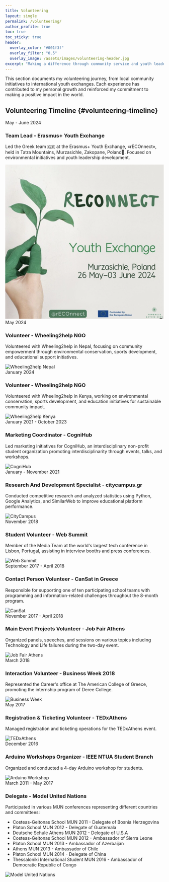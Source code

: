 ```yaml
---
title: Volunteering
layout: single
permalink: /volunteering/
author_profile: true
toc: true
toc_sticky: true
header:
  overlay_color: "#001f3f"
  overlay_filter: "0.5"
  overlay_image: /assets/images/volunteering-header.jpg
excerpt: "Making a difference through community service and youth leadership"
---
```


<div class="volunteering-intro">
  <p>This section documents my volunteering journey, from local community initiatives to international youth exchanges. Each experience has contributed to my personal growth and reinforced my commitment to making a positive impact in the world.</p>
</div>

## Volunteering Timeline {#volunteering-timeline}

<div class="timeline">
  <!-- 2024 -->
  <div class="timeline-item" id="erasmus-2024">
    <div class="timeline-content">
      <div class="timeline-date">May - June 2024</div>
      <h3>Team Lead - Erasmus+ Youth Exchange</h3>
      <p>Led the Greek team 🇬🇷 at the Erasmus+ Youth Exchange, «rECOnnect», held in Tatra Mountains, Murzasichle, Zakopane, Poland📍. Focused on environmental initiatives and youth leadership development.</p>
      <img src="/assets/images/volunteering/reconnect.png" alt="Erasmus+ Youth Exchange" class="timeline-image">
    </div>
  </div>

  <div class="timeline-item" id="wheeling2help-nepal">
    <div class="timeline-content">
      <div class="timeline-date">May 2024</div>
      <h3>Volunteer - Wheeling2help NGO</h3>
      <p>Volunteered with Wheeling2help in Nepal, focusing on community empowerment through environmental conservation, sports development, and educational support initiatives.</p>
      <img src="/assets/images/volunteering/wheeling2help-nepal.jpg" alt="Wheeling2help Nepal" class="timeline-image">
    </div>
  </div>

  <div class="timeline-item" id="wheeling2help-kenya">
    <div class="timeline-content">
      <div class="timeline-date">January 2024</div>
      <h3>Volunteer - Wheeling2help NGO</h3>
      <p>Volunteered with Wheeling2help in Kenya, working on environmental conservation, sports development, and education initiatives for sustainable community impact.</p>
      <img src="/assets/images/volunteering/wheeling2help-kenya.jpg" alt="Wheeling2help Kenya" class="timeline-image">
    </div>
  </div>

  <!-- 2021-2023 -->
  <div class="timeline-item" id="cognihub">
    <div class="timeline-content">
      <div class="timeline-date">January 2021 - October 2023</div>
      <h3>Marketing Coordinator - CogniHub</h3>
      <p>Led marketing initiatives for CogniHub, an interdisciplinary non-profit student organization promoting interdisciplinarity through events, talks, and workshops.</p>
      <img src="/assets/images/volunteering/cognihub.jpg" alt="CogniHub" class="timeline-image">
    </div>
  </div>

  <div class="timeline-item" id="citycampus">
    <div class="timeline-content">
      <div class="timeline-date">January - November 2021</div>
      <h3>Research And Development Specialist - citycampus.gr</h3>
      <p>Conducted competitive research and analyzed statistics using Python, Google Analytics, and SimilarWeb to improve educational platform performance.</p>
      <img src="/assets/images/volunteering/citycampus.jpg" alt="CityCampus" class="timeline-image">
    </div>
  </div>

  <!-- 2018 -->
  <div class="timeline-item" id="web-summit">
    <div class="timeline-content">
      <div class="timeline-date">November 2018</div>
      <h3>Student Volunteer - Web Summit</h3>
      <p>Member of the Media Team at the world's largest tech conference in Lisbon, Portugal, assisting in interview booths and press conferences.</p>
      <img src="/assets/images/volunteering/web-summit.jpg" alt="Web Summit" class="timeline-image">
    </div>
  </div>

  <!-- 2017-2018 -->
  <div class="timeline-item" id="cansat">
    <div class="timeline-content">
      <div class="timeline-date">September 2017 - April 2018</div>
      <h3>Contact Person Volunteer - CanSat in Greece</h3>
      <p>Responsible for supporting one of ten participating school teams with programming and information-related challenges throughout the 8-month program.</p>
      <img src="/assets/images/volunteering/cansat.jpg" alt="CanSat" class="timeline-image">
    </div>
  </div>

  <div class="timeline-item" id="job-fair">
    <div class="timeline-content">
      <div class="timeline-date">November 2017 - April 2018</div>
      <h3>Main Event Projects Volunteer - Job Fair Athens</h3>
      <p>Organized panels, speeches, and sessions on various topics including Technology and Life failures during the two-day event.</p>
      <img src="/assets/images/volunteering/job-fair.jpg" alt="Job Fair Athens" class="timeline-image">
    </div>
  </div>

  <!-- 2017 -->
  <div class="timeline-item" id="business-week">
    <div class="timeline-content">
      <div class="timeline-date">March 2018</div>
      <h3>Interaction Volunteer - Business Week 2018</h3>
      <p>Represented the Career's office at The American College of Greece, promoting the internship program of Deree College.</p>
      <img src="/assets/images/volunteering/business-week.jpg" alt="Business Week" class="timeline-image">
    </div>
  </div>

  <div class="timeline-item" id="tedx">
    <div class="timeline-content">
      <div class="timeline-date">May 2017</div>
      <h3>Registration & Ticketing Volunteer - TEDxAthens</h3>
      <p>Managed registration and ticketing operations for the TEDxAthens event.</p>
      <img src="/assets/images/volunteering/tedx.jpg" alt="TEDxAthens" class="timeline-image">
    </div>
  </div>

  <!-- 2016 -->
  <div class="timeline-item" id="arduino">
    <div class="timeline-content">
      <div class="timeline-date">December 2016</div>
      <h3>Arduino Workshops Organizer - IEEE NTUA Student Branch</h3>
      <p>Organized and conducted a 4-day Arduino workshop for students.</p>
      <img src="/assets/images/volunteering/arduino.jpg" alt="Arduino Workshop" class="timeline-image">
    </div>
  </div>

  <!-- 2011-2017 -->
  <div class="timeline-item" id="mun">
    <div class="timeline-content">
      <div class="timeline-date">March 2011 - May 2017</div>
      <h3>Delegate - Model United Nations</h3>
      <p>Participated in various MUN conferences representing different countries and committees:</p>
      <ul>
        <li>Costeas-Geitonas School MUN 2011 - Delegate of Bosnia Herzegovina</li>
        <li>Platon School MUN 2012 - Delegate of Guatemala</li>
        <li>Deutsche Schule Athens MUN 2012 - Delegate of U.S.A</li>
        <li>Costeas-Geitonas School MUN 2012 - Ambassador of Sierra Leone</li>
        <li>Platon School MUN 2013 - Ambassador of Azerbaijan</li>
        <li>Athens MUN 2013 - Ambassador of Chile</li>
        <li>Platon School MUN 2014 - Delegate of China</li>
        <li>Thessaloniki International Student MUN 2016 - Ambassador of Democratic Republic of Congo</li>
      </ul>
      <img src="/assets/images/volunteering/mun.jpg" alt="Model United Nations" class="timeline-image">
    </div>
  </div>
</div> 